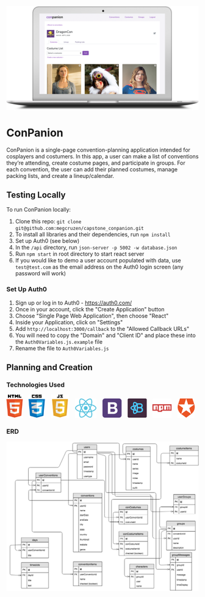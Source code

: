 <img src="./src/images/conpanion.png" alt="ConPanion" title="ConPanion" width="1000px">

# ConPanion
ConPanion is a single-page convention-planning application intended for cosplayers and costumers. In this app, a user can make a list of conventions they’re attending, create costume pages, and participate in groups. For each convention, the user can add their planned costumes, manage packing lists, and create a lineup/calendar.

## Testing Locally
To run ConPanion locally:

1. Clone this repo: `git clone git@github.com:megcruzen/capstone_conpanion.git`
1. To install all libraries and their dependencies, run `npm install`
1. Set up Auth0 (see below)
1. In the `/api` directory, run `json-server -p 5002 -w database.json`
1. Run `npm start` in root directory to start react server
1. If you would like to demo a user account populated with data, use `test@test.com` as the email address on the Auth0 login screen (any password will work)

### Set Up Auth0
1. Sign up or log in to Auth0 - https://auth0.com/
1. Once in your account, click the "Create Application" button
1. Choose "Single Page Web Application", then choose "React"
1. Inside your Application, click on "Settings"
1. Add `http://localhost:3000/callback` to the "Allowed Callback URLs"
1. You will need to copy the "Domain" and "Client ID" and place these into the `Auth0Variables.js.example` file
1. Rename the file to `Auth0Variables.js`


## Planning and Creation
### Technologies Used
<img src="./src/images/html5.png" alt="HTML5" title="HTML5" height="60px">&nbsp;&nbsp;&nbsp;&nbsp;<img src="./src/images/CSS3.png" alt="CSS3" title="CSS3" height="60px">&nbsp;&nbsp;&nbsp;&nbsp;<img src="./src/images/js.jpg" alt="Javascript" title="Javascript" height="60px">&nbsp;&nbsp;&nbsp;&nbsp;<img src="./src/images/react.png" alt="React" title="React" height="50px">&nbsp;&nbsp;&nbsp;&nbsp;<img src="./src/images/bootstrap.png" alt="Bootstrap" title="Bootstrap" height="50px">&nbsp;&nbsp;&nbsp;&nbsp;<img src="./src/images/reactstrap-purple.png" alt="Reactstrap" title="Reactstrap" height="50px">&nbsp;&nbsp;&nbsp;&nbsp;<img src="./src/images/npm.png" alt="NPM" title="NPM" height="50px">&nbsp;&nbsp;&nbsp;&nbsp;<img src="./src/images/auth0.png" alt="NPM" title="Auth0" height="50px">

### ERD
<img src="./src/images/ERD.jpg" alt="ERD" title="ERD" width="1000px">
